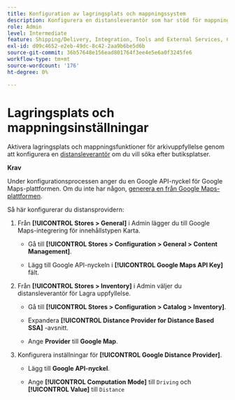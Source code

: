 ```yaml
---
title: Konfiguration av lagringsplats och mappningssystem
description: Konfigurera en distansleverantör som har stöd för mappning av lagringsplats i butikens gränssnitt. Butiksuppfyllelselösningarna kräver en distansleverantör för att möjliggöra butikssökning och andra mappnings- och schemaläggningsfunktioner för hela arbetsflödet.
role: Admin
level: Intermediate
feature: Shipping/Delivery, Integration, Tools and External Services, Configuration
exl-id: d09c4652-e2eb-49dc-8c42-2aa9b6be5d6b
source-git-commit: 36b57648e156ead801764f3ee4e5e6a0f3245fe6
workflow-type: tm+mt
source-wordcount: '176'
ht-degree: 0%

---
```


# Lagringsplats och mappningsinställningar

Aktivera lagringsplats och mappningsfunktioner för arkivuppfyllelse genom att konfigurera en [distansleverantör](https://docs.magento.com/user-guide/catalog/inventory-configure-distance-priority.html) om du vill söka efter butiksplatser.

**Krav**

Under konfigurationsprocessen anger du en Google API-nyckel för Google Maps-plattformen. Om du inte har någon, [generera en från Google Maps-plattformen](https://docs.magento.com/user-guide/catalog/inventory-configure-distance-priority.html#configure-google-maps).

Så här konfigurerar du distansprovidern:

1. Från **[!UICONTROL Stores > General]** i Admin lägger du till Google Maps-integrering för innehållstypen Karta.

   - Gå till **[!UICONTROL Stores > Configuration  > General > Content Management]**.

   - Lägg till Google API-nyckeln i **[!UICONTROL Google Maps API Key]** fält.

1. Från **[!UICONTROL Stores > Inventory]** i Admin väljer du distansleverantör för Lagra uppfyllelse.

   - Gå till **[!UICONTROL Stores > Configuration > Catalog > Inventory]**.

   - Expandera **[!UICONTROL Distance Provider for Distance Based SSA]** -avsnitt.

   - Ange **Provider** till **Google Map**.

1. Konfigurera inställningar för **[!UICONTROL Google Distance Provider]**.

   - Lägg till **Google API-nyckel**.

   - Ange **[!UICONTROL Computation Mode]** till `Driving` och **[!UICONTROL Value]** till `Distance`
